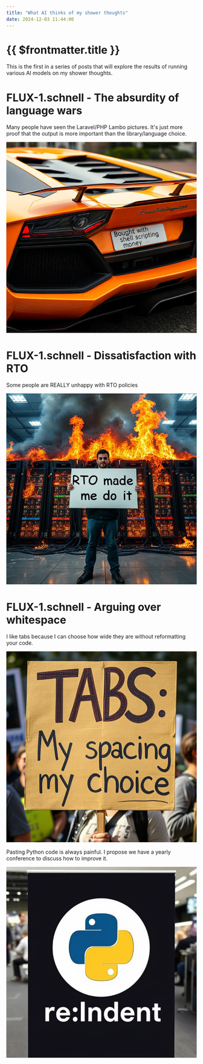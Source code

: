 ```yaml
---
title: "What AI thinks of my shower thoughts"
date: 2024-12-03 11:44:00
---
```


# {{ $frontmatter.title }}

This is the first in a series of posts that will explore the results of running various AI models on my shower thoughts.

# FLUX-1.schnell - The absurdity of language wars

Many people have seen the Laravel/PHP Lambo pictures. It's just more proof that the output is more important than the
library/language choice.

![A shell scripter's lambo](12-03-images/shell-scripters-lambo.jpg "Lambo with a bumper sticker that says 'bought with shell scripting money'")

# FLUX-1.schnell - Dissatisfaction with RTO

Some people are REALLY unhappy with RTO policies

![A gentleman expresses his dissatisfaction with RTO policies](12-03-images/rto-made-me-do-it.jpg "Man holding a sign that says 'RTO made me do it' while racks of equipment burn behind him")

# FLUX-1.schnell - Arguing over whitespace

I like tabs because I can choose how wide they are without reformatting your code.

![Tabs, they're better](12-03-images/tabs-my-spacing-my-choice.jpg "A handwritten sign that says 'Tabs: My spacing, my choice'")

Pasting Python code is always painful. I propose we have a yearly conference to discuss how to improve it.

![re:Indent](12-03-images/re-indent.jpg "A conference sign on a post that has the Python language logo and the text 're:Indent'")
